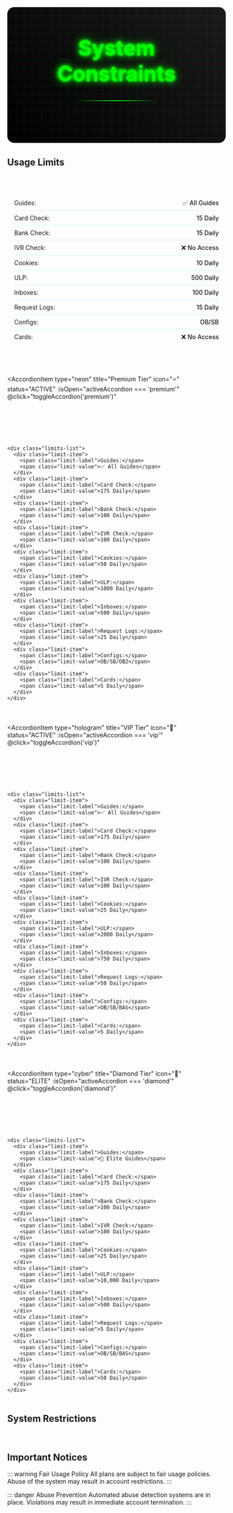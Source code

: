 <div class="hero-section">
  <div class="cyber-grid"></div>
  <h1 class="neon-text">System Constraints</h1>
  <div class="cyber-line"></div>
</div>

<script setup>
import { ref } from 'vue'

const activeAccordion = ref('')

function toggleAccordion(id) {
  activeAccordion.value = activeAccordion.value === id ? '' : id
}
</script>

## Usage Limits

<div class="limits-grid">
  <AccordionItem 
    type="cyber" 
    title="Basic Tier" 
    icon="🔵" 
    status="ACTIVE"
    :isOpen="activeAccordion === 'basic'"
    @click="toggleAccordion('basic')"
  >
    <div class="limits-list">
      <div class="limit-item">
        <span class="limit-label">Guides:</span>
        <span class="limit-value">✅ All Guides</span>
      </div>
      <div class="limit-item">
        <span class="limit-label">Card Check:</span>
        <span class="limit-value">15 Daily</span>
      </div>
      <div class="limit-item">
        <span class="limit-label">Bank Check:</span>
        <span class="limit-value">15 Daily</span>
      </div>
      <div class="limit-item">
        <span class="limit-label">IVR Check:</span>
        <span class="limit-value">❌ No Access</span>
      </div>
      <div class="limit-item">
        <span class="limit-label">Cookies:</span>
        <span class="limit-value">10 Daily</span>
      </div>
      <div class="limit-item">
        <span class="limit-label">ULP:</span>
        <span class="limit-value">500 Daily</span>
      </div>
      <div class="limit-item">
        <span class="limit-label">Inboxes:</span>
        <span class="limit-value">100 Daily</span>
      </div>
      <div class="limit-item">
        <span class="limit-label">Request Logs:</span>
        <span class="limit-value">15 Daily</span>
      </div>
      <div class="limit-item">
        <span class="limit-label">Configs:</span>
        <span class="limit-value">OB/SB</span>
      </div>
      <div class="limit-item">
        <span class="limit-label">Cards:</span>
        <span class="limit-value">❌ No Access</span>
      </div>
    </div>
  </AccordionItem>

  <AccordionItem 
    type="neon" 
    title="Premium Tier" 
    icon="⭐" 
    status="ACTIVE"
    :isOpen="activeAccordion === 'premium'"
    @click="toggleAccordion('premium')"
  >
    <div class="limits-list">
      <div class="limit-item">
        <span class="limit-label">Guides:</span>
        <span class="limit-value">✅ All Guides</span>
      </div>
      <div class="limit-item">
        <span class="limit-label">Card Check:</span>
        <span class="limit-value">175 Daily</span>
      </div>
      <div class="limit-item">
        <span class="limit-label">Bank Check:</span>
        <span class="limit-value">100 Daily</span>
      </div>
      <div class="limit-item">
        <span class="limit-label">IVR Check:</span>
        <span class="limit-value">100 Daily</span>
      </div>
      <div class="limit-item">
        <span class="limit-label">Cookies:</span>
        <span class="limit-value">50 Daily</span>
      </div>
      <div class="limit-item">
        <span class="limit-label">ULP:</span>
        <span class="limit-value">1000 Daily</span>
      </div>
      <div class="limit-item">
        <span class="limit-label">Inboxes:</span>
        <span class="limit-value">500 Daily</span>
      </div>
      <div class="limit-item">
        <span class="limit-label">Request Logs:</span>
        <span class="limit-value">25 Daily</span>
      </div>
      <div class="limit-item">
        <span class="limit-label">Configs:</span>
        <span class="limit-value">OB/SB/OB2</span>
      </div>
      <div class="limit-item">
        <span class="limit-label">Cards:</span>
        <span class="limit-value">5 Daily</span>
      </div>
    </div>
  </AccordionItem>

  <AccordionItem 
    type="hologram" 
    title="VIP Tier" 
    icon="👑" 
    status="ACTIVE"
    :isOpen="activeAccordion === 'vip'"
    @click="toggleAccordion('vip')"
  >
    <div class="limits-list">
      <div class="limit-item">
        <span class="limit-label">Guides:</span>
        <span class="limit-value">✅ All Guides</span>
      </div>
      <div class="limit-item">
        <span class="limit-label">Card Check:</span>
        <span class="limit-value">175 Daily</span>
      </div>
      <div class="limit-item">
        <span class="limit-label">Bank Check:</span>
        <span class="limit-value">100 Daily</span>
      </div>
      <div class="limit-item">
        <span class="limit-label">IVR Check:</span>
        <span class="limit-value">100 Daily</span>
      </div>
      <div class="limit-item">
        <span class="limit-label">Cookies:</span>
        <span class="limit-value">25 Daily</span>
      </div>
      <div class="limit-item">
        <span class="limit-label">ULP:</span>
        <span class="limit-value">2000 Daily</span>
      </div>
      <div class="limit-item">
        <span class="limit-label">Inboxes:</span>
        <span class="limit-value">750 Daily</span>
      </div>
      <div class="limit-item">
        <span class="limit-label">Request Logs:</span>
        <span class="limit-value">50 Daily</span>
      </div>
      <div class="limit-item">
        <span class="limit-label">Configs:</span>
        <span class="limit-value">OB/SB/BAS</span>
      </div>
      <div class="limit-item">
        <span class="limit-label">Cards:</span>
        <span class="limit-value">5 Daily</span>
      </div>
    </div>
  </AccordionItem>

  <AccordionItem 
    type="cyber" 
    title="Diamond Tier" 
    icon="💎" 
    status="ELITE"
    :isOpen="activeAccordion === 'diamond'"
    @click="toggleAccordion('diamond')"
  >
    <div class="limits-list">
      <div class="limit-item">
        <span class="limit-label">Guides:</span>
        <span class="limit-value">🌟 Elite Guides</span>
      </div>
      <div class="limit-item">
        <span class="limit-label">Card Check:</span>
        <span class="limit-value">175 Daily</span>
      </div>
      <div class="limit-item">
        <span class="limit-label">Bank Check:</span>
        <span class="limit-value">100 Daily</span>
      </div>
      <div class="limit-item">
        <span class="limit-label">IVR Check:</span>
        <span class="limit-value">100 Daily</span>
      </div>
      <div class="limit-item">
        <span class="limit-label">Cookies:</span>
        <span class="limit-value">25 Daily</span>
      </div>
      <div class="limit-item">
        <span class="limit-label">ULP:</span>
        <span class="limit-value">10,000 Daily</span>
      </div>
      <div class="limit-item">
        <span class="limit-label">Inboxes:</span>
        <span class="limit-value">500 Daily</span>
      </div>
      <div class="limit-item">
        <span class="limit-label">Request Logs:</span>
        <span class="limit-value">5 Daily</span>
      </div>
      <div class="limit-item">
        <span class="limit-label">Configs:</span>
        <span class="limit-value">OB/SB/BAS</span>
      </div>
      <div class="limit-item">
        <span class="limit-label">Cards:</span>
        <span class="limit-value">50 Daily</span>
      </div>
    </div>
  </AccordionItem>
</div>

## System Restrictions

<div class="restrictions-grid">
  <Feature
    icon="⏱️"
    title="Rate Limiting"
    details="Requests are rate-limited based on your plan tier to ensure system stability"
  />
  <Feature
    icon="💾"
    title="Storage Quotas"
    details="Storage limits apply to all account data including configs and results"
  />
  <Feature
    icon="🔄"
    title="Concurrent Tasks"
    details="Task limits are enforced based on plan level and current server load"
  />
</div>

## Important Notices

::: warning Fair Usage Policy
All plans are subject to fair usage policies. Abuse of the system may result in account restrictions.
:::

::: danger Abuse Prevention
Automated abuse detection systems are in place. Violations may result in immediate account termination.
:::

<style>
.hero-section {
  text-align: center;
  padding: 4rem 2rem;
  margin: 2rem 0;
  background: linear-gradient(45deg, #000, #1a1a1a);
  border-radius: 1rem;
  position: relative;
  overflow: hidden;
}

.cyber-grid {
  position: absolute;
  top: 0;
  left: 0;
  right: 0;
  bottom: 0;
  background: 
    linear-gradient(90deg, rgba(0, 255, 0, 0.1) 1px, transparent 1px),
    linear-gradient(rgba(0, 255, 0, 0.1) 1px, transparent 1px);
  background-size: 20px 20px;
  animation: gridScroll 20s linear infinite;
}

@keyframes gridScroll {
  0% { transform: translate(0, 0); }
  100% { transform: translate(20px, 20px); }
}

.neon-text {
  font-size: 3rem;
  color: #00ff00;
  text-shadow: 
    0 0 5px #00ff00,
    0 0 10px #00ff00,
    0 0 20px #00ff00;
  margin: 0;
  position: relative;
  z-index: 1;
}

.cyber-line {
  height: 2px;
  background: linear-gradient(90deg, transparent, #00ff00, transparent);
  margin: 2rem auto;
  width: 200px;
  position: relative;
  z-index: 1;
}

.limits-grid {
  display: grid;
  grid-template-columns: repeat(auto-fit, minmax(300px, 1fr));
  gap: 1.5rem;
  margin: 2rem 0;
}

.limits-list {
  margin: 1rem 0;
  padding: 1rem;
  background: var(--vp-c-bg-alt);
  border-radius: 0.5rem;
}

.limit-item {
  display: flex;
  justify-content: space-between;
  padding: 0.5rem 0;
  border-bottom: 1px solid rgba(0, 229, 255, 0.2);
}

.limit-item:last-child {
  border-bottom: none;
}

.limit-label {
  color: var(--vp-c-text-2);
}

.limit-value {
  font-weight: 500;
  color: var(--vp-c-brand);
}

.restrictions-grid {
  display: grid;
  grid-template-columns: repeat(auto-fit, minmax(250px, 1fr));
  gap: 1.5rem;
  margin: 2rem 0;
}

:deep(.feature-box) {
  background: var(--vp-c-bg-soft);
  border: 1px solid var(--vp-c-border);
  transition: all 0.3s ease;
}

:deep(.feature-box:hover) {
  transform: translateY(-4px);
  border-color: var(--vp-c-brand);
  box-shadow: 0 8px 16px rgba(0, 229, 255, 0.1);
}

:deep(.feature-title) {
  background: linear-gradient(120deg, var(--vp-c-brand), var(--vp-c-brand-dark));
  -webkit-background-clip: text;
  -webkit-text-fill-color: transparent;
}
</style>